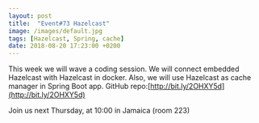 ```yaml
---
layout: post
title:  "Event#73 Hazelcast"
image: /images/default.jpg
tags: [Hazelcast, Spring, cache]
date: 2018-08-20 17:23:00 +0200
---
```


This week we will wave a coding session. We will connect embedded Hazelcast with Hazelcast in docker. Also, we will use Hazelcast as cache manager in Spring Boot app. GitHub repo:[http://bit.ly/2OHXY5d](http://bit.ly/2OHXY5d)

Join us next Thursday, at 10:00 in Jamaica (room 223)
